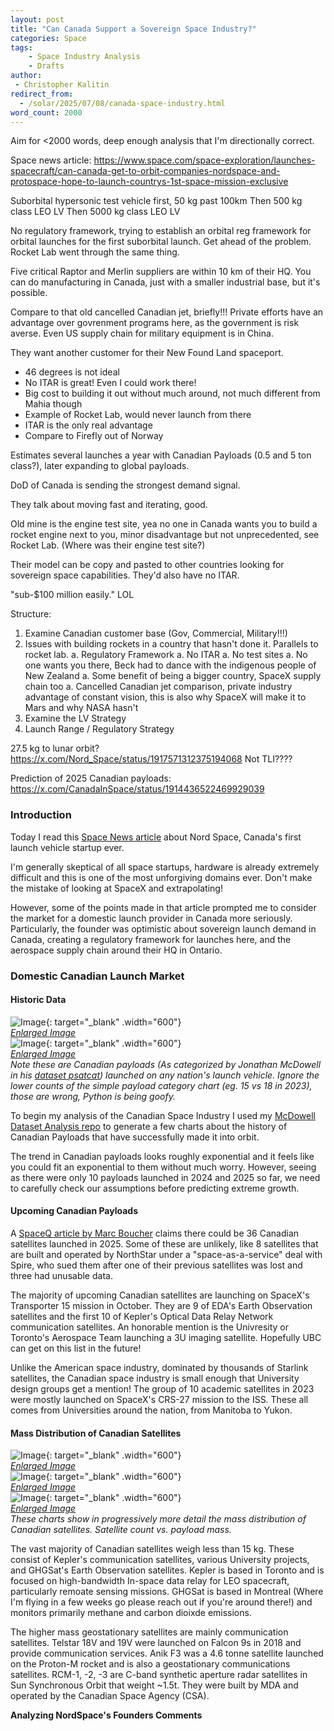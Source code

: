```yaml
---
layout: post
title: "Can Canada Support a Sovereign Space Industry?"
categories: Space
tags:
    - Space Industry Analysis
    - Drafts
author:
 - Christopher Kalitin
redirect_from:
  - /solar/2025/07/08/canada-space-industry.html
word_count: 2000
---
```

<head>
    <meta property="og:image" content="{{site.url}}/assets/images/nasa-end-state/msr.jpg">
</head>

Aim for <2000 words, deep enough analysis that I'm directionally correct.

Space news article: https://www.space.com/space-exploration/launches-spacecraft/can-canada-get-to-orbit-companies-nordspace-and-protospace-hope-to-launch-countrys-1st-space-mission-exclusive

Suborbital hypersonic test vehicle first, 50 kg past 100km
Then 500 kg class LEO LV
Then 5000 kg class LEO LV

No regulatory framework, trying to establish an orbital reg framework for orbital launches for the first suborbital launch. Get ahead of the problem. Rocket Lab went through the same thing.

Five critical Raptor and Merlin suppliers are within 10 km of their HQ. You can do manufacturing in Canada, just with a smaller industrial base, but it's possible.

Compare to that old cancelled Canadian jet, briefly!!!
Private efforts have an advantage over govrenment programs here, as the government is risk averse. Even US supply chain for military equipment is in China.

They want another customer for their New Found Land spaceport.
 - 46 degrees is not ideal
 - No ITAR is great! Even I could work there!
 - Big cost to building it out without much around, not much different from Mahia though
 - Example of Rocket Lab, would never launch from there
 - ITAR is the only real advantage
 - Compare to Firefly out of Norway

Estimates several launches a year with Canadian Payloads (0.5 and 5 ton class?), later expanding to global payloads.

DoD of Canada is sending the strongest demand signal.

They talk about moving fast and iterating, good.

Old mine is the engine test site, yea no one in Canada wants you to build a rocket engine next to you, minor disadvantage but not unprecedented, see Rocket Lab. (Where was their engine test site?)

Their model can be copy and pasted to other countries looking for sovereign space capabilities. They'd also have no ITAR.

"sub-$100 million easily." LOL

Structure:
1. Examine Canadian customer base (Gov, Commercial, Military!!!)
2. Issues with building rockets in a country that hasn't done it. Parallels to rocket lab.
    a. Regulatory Framework
    a. No ITAR
    a. No test sites
    a. No one wants you there, Beck had to dance with the indigenous people of New Zealand
    a. Some benefit of being a bigger country, SpaceX supply chain too
    a. Cancelled Canadian jet comparison, private industry advantage of constant vision, this is also why SpaceX will make it to Mars and why NASA hasn't
3. Examine the LV Strategy
4. Launch Range / Regulatory Strategy

27.5 kg to lunar orbit?
https://x.com/Nord_Space/status/1917571312375194068
Not TLI????

Prediction of 2025 Canadian payloads:
https://x.com/CanadaInSpace/status/1914436522469929039



### <b>Introduction</b>

Today I read this [Space News article](https://www.space.com/space-exploration/launches-spacecraft/) about Nord Space, Canada's first launch vehicle startup ever.

I'm generally skeptical of all space startups, hardware is already extremely difficult and this is one of the most unforgiving domains ever. Don't make the mistake of looking at SpaceX and extrapolating!

However, some of the points made in that article prompted me to consider the market for a domestic launch provider in Canada more seriously. Particularly, the founder was optimistic about sovereign launch demand in Canada, creating a regulatory framework for launches here, and the aerospace supply chain around their HQ in Ontario.

### <b>Domestic Canadian Launch Market</b>

#### **Historic Data**

![Image](/assets/images/canada-space-industry/canada_payloads_vs_year_by_operator_type.png){:  target="_blank" .width="600"}  
*[Enlarged Image](/assets/images/canada-space-industry/canada_payloads_vs_year_by_operator_type.png)*  
![Image](/assets/images/canada-space-industry/canada_payloads_vs_year_by_simple_payload_category.png){:  target="_blank" .width="600"}  
*[Enlarged Image]({{site.url}}/assets/images/canada-space-industry/canada_payloads_vs_year_by_simple_payload_category.png)*  
<i>Note these are Canadian payloads (As categorized by Jonathan McDowell in his [dataset psatcat](https://planet4589.org/space/gcat/web/cat/pcols.html)) launched on any nation's launch vehicle. Ignore the lower counts of the simple payload category chart (eg. 15 vs 18 in 2023), those are wrong, Python is being goofy.</i>

To begin my analysis of the Canadian Space Industry I used my [McDowell Dataset Analysis repo](https://ckalitin.github.io/space/2025/06/08/space-industry-charts.html) to generate a few charts about the history of Canadian Payloads that have successfully made it into orbit.

The trend in Canadian payloads looks roughly exponential and it feels like you could fit an exponential to them without much worry. However, seeing as there were only 10 payloads launched in 2024 and 2025 so far, we need to carefully check our assumptions before predicting extreme growth.

#### **Upcoming Canadian Payloads**

A [SpaceQ article by Marc Boucher](https://spaceq.ca/canadian-satellite-launches-could-set-record-in-2025/) claims there could be 36 Canadian satellites launched in 2025. Some of these are unlikely, like 8 satellites that are built and operated by NorthStar under a "space-as-a-service" deal with Spire, who sued them after one of their previous satellites was lost and three had unusable data.

The majority of upcoming Canadian satellites are launching on SpaceX's Transporter 15 mission in October. They are 9 of EDA's Earth Observation satellites and the first 10 of Kepler's Optical Data Relay Network communication satellites. An honorable mention is the Univresity or Toronto's Aerospace Team launching a 3U imaging satellite. Hopefully UBC can get on this list in the future!

Unlike the American space industry, dominated by thousands of Starlink satellites, the Canadian space industry is small enough that University design groups get a mention! The group of 10 academic satellites in 2023 were mostly launched on SpaceX's CRS-27 mission to the ISS. These all comes from Universities around the nation, from Manitoba to Yukon.

#### **Mass Distribution of Canadian Satellites**

![Image](/assets/images/canada-space-industry/canada_payloads_vs_mass_by_orbit_max_mass.png){:  target="_blank" .width="600"}  
*[Enlarged Image](/assets/images/canada-space-industry/canada_payloads_vs_mass_by_orbit_max_mass.png)*  
![Image](/assets/images/canada-space-industry/canada_payloads_vs_mass_by_orbit_1000_50.png){:  target="_blank" .width="600"}  
*[Enlarged Image](/assets/images/canada-space-industry/canada_payloads_vs_mass_by_orbit_1000_50.png)*  
![Image](/assets/images/canada-space-industry/canada_payloads_vs_mass_by_orbit_100_5.png){:  target="_blank" .width="600"}  
*[Enlarged Image](/assets/images/canada-space-industry/canada_payloads_vs_mass_by_orbit_100_5.png)*  
<i>These charts show in progressively more detail the mass distribution of Canadian satellites. Satellite count vs. payload mass.</i>

The vast majority of Canadian satellites weigh less than 15 kg. These consist of Kepler's communication satellites, various University projects, and GHGSat's Earth Observation satellites. Kepler is based in Toronto and is focused on high-bandwidth In-space data relay for LEO spacecraft, particularly remoate sensing missions. GHGSat is based in Montreal (Where I'm flying in a few weeks go please reach out if you're around there!) and monitors primarily methane and carbon dioixde emissions.

The higher mass geostationary satellites are mainly communication satellites. Telstar 18V and 19V were launched on Falcon 9s in 2018 and provide communication services. Anik F3 was a 4.6 tonne satellite launched on the Proton-M rocket and is also a geostationary communications satellites. RCM-1, -2, -3 are C-band synthetic aperture radar satellites in Sun Synchronous Orbit that weight ~1.5t. They were built by MDA and operated by the Canadian Space Agency (CSA). 

**Analyzing NordSpace's Founders Comments**

